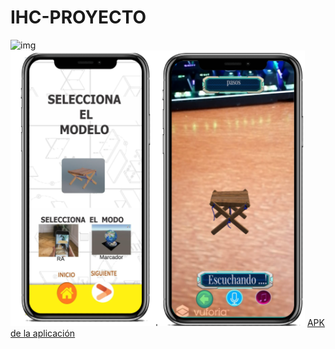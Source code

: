 # IHC-PROYECTO

![img](https://github.com/AndreaVargasAndia/IHC-PROYECTO/blob/main/img/mode.PNG)
![img2](https://github.com/AndreaVargasAndia/IHC-PROYECTO/blob/main/img/model1.PNG)
[APK de la aplicación](https://drive.google.com/file/d/1BP6HJ0W0iopOBe-C7PX3eJhXg_D2AS0N/view?usp=sharing)
